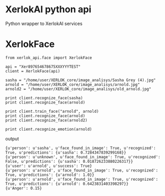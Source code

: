 # XerlokAI python api

Python wrapper to XerlokAI services

# XerlokFace


    from xerlok_api.face import XerlokFace

    api = "Xer897654678675XXXYYYTEST"
    client = XerlokFace(api)

    sasha = "/home/user/XERLOK_core/image_analisys/Sasha Grey (4).jpg"
    arnold = "/home/user/XERLOK_core/image_analisys/arnold.jpg"
    arnold2 = "/home/user/XERLOK_core/image_analisys/old_arnold.jpg"

    print client.recognize_face(sasha)
    print client.recognize_face(arnold)

    print client.train_face("arnold", arnold)
    print client.recognize_face(arnold)
    print client.recognize_face(arnold2)

    print client.recognize_emotion(arnold)

output

    {u'person': u'sasha', u'face_found_in_image': True, u'recognized': True, u'predictions': {u'sasha': 0.7284347839299168}}
    {u'person': u'unknown', u'face_found_in_image': True, u'recognized': False, u'predictions': {u'sasha': 0.018726233880226317}}
    {u'user': u'arnold', u'success': True}
    {u'person': u'arnold', u'face_found_in_image': True, u'recognized': True, u'predictions': {u'arnold': 1.0}}
    {u'person': u'arnold', u'face_found_in_image': True, u'recognized': True, u'predictions': {u'arnold': 0.6423831403398297}}
    {u'Anger': 0.15}
